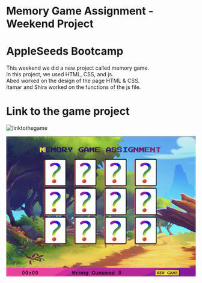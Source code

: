 # Memory Game Assignment - Weekend Project
# AppleSeeds Bootcamp

This weekend we did a new project called memory game.\
In this project, we used HTML, CSS, and js.\
Abed worked on the design of the page HTML & CSS.\
Itamar and Shira worked on the functions of the js file.

# Link to the game project 
![linktothegame](memory-game-assignment.netlify.app)


![image!](./imgs/imgforthegame.png)
